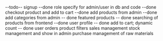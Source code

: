 --todo--
signup --done
role specify for admin/user in db and code --done
checkout product and add to cart --done
add products from admin --done
add categories from admin -- done
featured products -- done
searching of products from frontend --done
user profile -- done
add to cart; dynamic count -- done
user orders
product filters
sales management
stock management and show in admin
purchase management of raw materials
